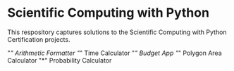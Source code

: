 # Scientific Computing with Python

This respository captures solutions to the Scientific Computing with Python Certification projects.

"*" Arithmetic Formatter
"*" Time Calculator
"*" Budget App
"*" Polygon Area Calculator
"*" Probability Calculator
